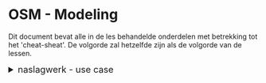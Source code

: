
# OSM - Modeling

Dit document bevat alle in de les behandelde onderdelen met betrekking tot het 'cheat-sheat'.
De volgorde zal hetzelfde zijn als de volgorde van de lessen.

<details>
    <summary style="font-size: large"> naslagwerk - use case </summary>

![actor interaction](https://github.com/LukevLuijn/cheat_sheet_osm_mo/blob/main/export/use_case/actor_interaction.svg?raw=true "Actor interaction")

![actor generalization](https://github.com/LukevLuijn/cheat_sheet_osm_mo/blob/main/export/use_case/actor_generalization.svg?raw=true "Actor generalization")

![stereotype - extend](https://github.com/LukevLuijn/cheat_sheet_osm_mo/blob/main/export/use_case/extend.svg?raw=true "Stereotype - extend")

![stereotype - include](https://github.com/LukevLuijn/cheat_sheet_osm_mo/blob/main/export/use_case/include.svg?raw=true "Stereotype - include")

![use case packages](https://github.com/LukevLuijn/cheat_sheet_osm_mo/blob/main/export/use_case/packages.svg?raw=true "Packages")

![CRUD](https://github.com/LukevLuijn/cheat_sheet_osm_mo/blob/main/export/use_case/CRUD.svg?raw=true "CRUD - create, read, update, delete")

</details>